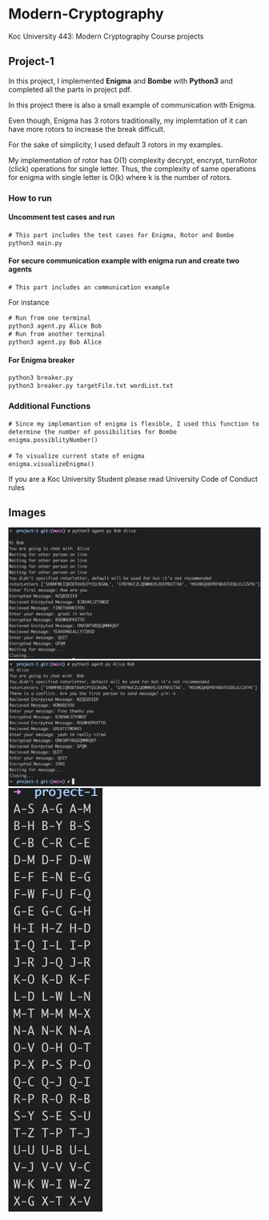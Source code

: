 # Modern-Cryptography

Koc University 443: Modern Cryptography Course projects

## Project-1

In this project, I implemented **Enigma** and **Bombe** with **Python3** and completed all the parts in project pdf.

In this project there is also a small example of communication with Enigma.

Even though, Enigma has 3 rotors traditionally, my implemtation of it can have more rotors to increase the break difficult.

For the sake of simplicity, I used default 3 rotors in my examples.

My implementation of rotor has O(1) complexity decrypt, encrypt, turnRotor (click) operations for single letter. Thus, the complexity of same operations for enigma with single letter is O(k) where k is the number of rotors.

### How to run

#### Uncomment test cases and run

```
# This part includes the test cases for Enigma, Rotor and Bombe
python3 main.py
```

#### For secure communication example with enigma run and create two agents

```
# This part includes an communication example
```

For instance

```
# Run from one terminal
python3 agent.py Alice Bob
# Run from another terminal
python3 agent.py Bob Alice
```

#### For Enigma breaker

```
python3 breaker.py
python3 breaker.py targetFile.txt wordList.txt
```

### Additional Functions

```
# Since my implemantion of enigma is flexible, I used this function to determine the number of possibilities for Bombe
enigma.possiblityNumber()

# To visualize current state of enigma
enigma.visualizeEnigma()
```

If you are a Koc University Student please read University Code of Conduct rules

## Images

![agent1](docs/agent01.png)
![agent2](docs/agent02.png)
![enigma](docs/enigma.png)
